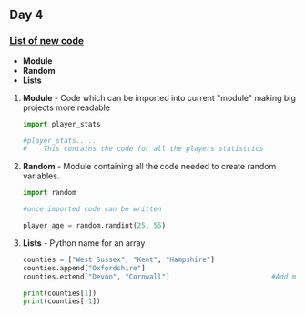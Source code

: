 ## **Day 4**



### <u>List of new code</u>

- **Module**
- **Random**
- **Lists**







1. **Module** - Code which can be imported into current "module" making big projects more readable

   ```python
   import player_stats
   
   #player_stats.....
   #	This contains the code for all the players statistcics
   ```

   

2. **Random** - Module containing all the code needed to create random variables.

   ```python
   import random
   
   #once imported code can be written
   
   player_age = random.randint(25, 55)
   ```



3. **Lists** - Python name for an array

   ```python
   counties = ["West Sussex", "Kent", "Hampshire"]
   counties.append["Oxfordshire"] 										#Add 1 to list
   counties.extend["Devon", "Cornwall"]							#Add multiple to list
   
   print(counties[1]) 																#This will print Kent
   print(counties[-1])																#This will print Hampshire as -1 starts 																										#from the end
   ```

   

